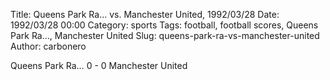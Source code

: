 Title: Queens Park Ra… vs. Manchester United, 1992/03/28
Date: 1992/03/28 00:00
Category: sports
Tags: football, football scores, Queens Park Ra…, Manchester United
Slug: queens-park-ra-vs-manchester-united
Author: carbonero


Queens Park Ra… 0 - 0 Manchester United
